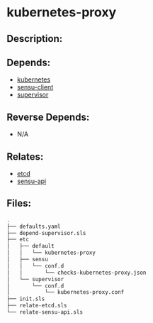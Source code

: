 # kubernetes-proxy

## Description:



## Depends:

  -  [kubernetes](/salt/kubernetes)
  -  [sensu-client](/salt/sensu-client)
  -  [supervisor](/salt/supervisor)

## Reverse Depends:

  -  N/A

## Relates:

  -  [etcd](/salt/etcd)
  -  [sensu-api](/salt/sensu-api)

## Files:

```bash
.
├── defaults.yaml
├── depend-supervisor.sls
├── etc
│   ├── default
│   │   └── kubernetes-proxy
│   ├── sensu
│   │   └── conf.d
│   │       └── checks-kubernetes-proxy.json
│   └── supervisor
│       └── conf.d
│           └── kubernetes-proxy.conf
├── init.sls
├── relate-etcd.sls
└── relate-sensu-api.sls
```
